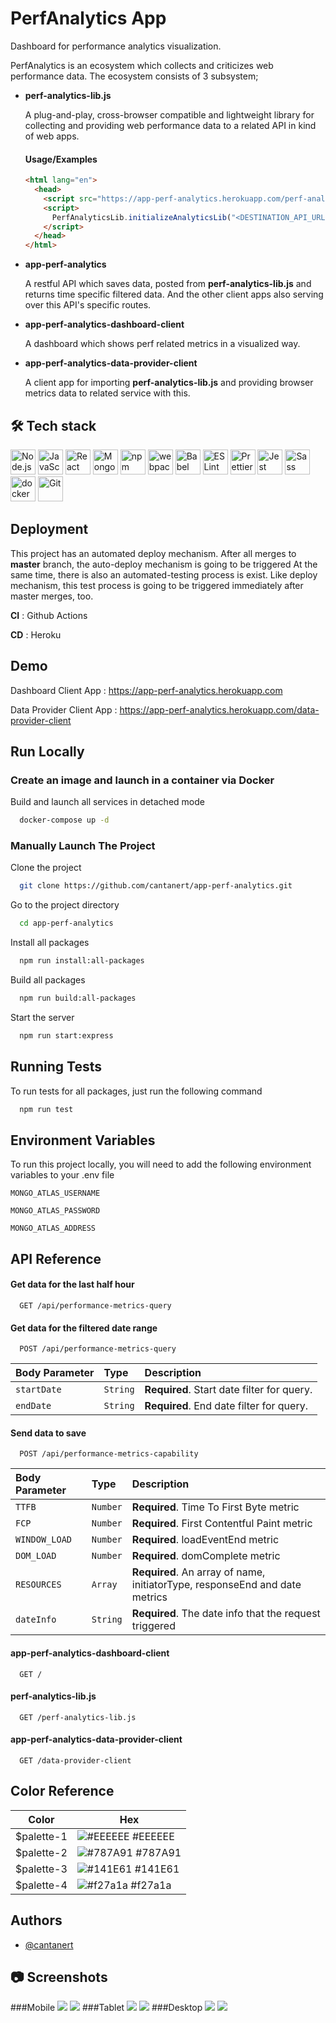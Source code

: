 
# PerfAnalytics App

Dashboard for performance analytics visualization.

PerfAnalytics is an ecosystem which collects and criticizes web performance data. The ecosystem consists of 3 subsystem;
- **perf-analytics-lib.js**

  A plug-and-play, cross-browser compatible and lightweight library for collecting and providing web performance data to a related API in kind of web apps.
  #### Usage/Examples

  ```html
  <html lang="en">
    <head>
      <script src="https://app-perf-analytics.herokuapp.com/perf-analytics-lib.js"></script>
      <script>
        PerfAnalyticsLib.initializeAnalyticsLib("<DESTINATION_API_URL>");
      </script>
    </head>
  </html>
  ```
- **app-perf-analytics**

  A restful API which saves data, posted from **perf-analytics-lib.js** and returns time specific filtered data. And the other client apps also serving over this API's specific routes.
- **app-perf-analytics-dashboard-client**

  A dashboard which shows perf related metrics in a visualized way.
- **app-perf-analytics-data-provider-client**

  A client app for importing **perf-analytics-lib.js** and providing browser metrics data to related service with this.

## 🛠 Tech stack

<a href="https://nodejs.org/" title="Node.js"><img src="https://github.com/get-icon/geticon/raw/master/icons/nodejs-icon.svg" alt="Node.js" width="40px" height="40px"></a>
<a href="https://developer.mozilla.org/en-US/docs/Web/JavaScript" title="JavaScript"><img src="https://github.com/get-icon/geticon/raw/master/icons/javascript.svg" alt="JavaScript" width="40px" height="40px"></a>
<a href="https://reactjs.org/" title="React"><img src="https://github.com/get-icon/geticon/raw/master/icons/react.svg" alt="React" width="40px" height="40px"></a>
<a href="https://www.mongodb.org/" title="MongoDB"><img src="https://github.com/get-icon/geticon/raw/master/icons/mongodb-icon.svg" alt="MongoDB" width="40px" height="40px"></a>
<a href="https://www.npmjs.com/" title="npm"><img src="https://github.com/get-icon/geticon/raw/master/icons/npm.svg" alt="npm" width="40px" height="40px"></a>
<a href="https://webpack.js.org/" title="webpack"><img src="https://github.com/get-icon/geticon/raw/master/icons/webpack.svg" alt="webpack" width="40px" height="40px"></a>
<a href="https://babeljs.io/" title="Babel"><img src="https://github.com/get-icon/geticon/raw/master/icons/babel.svg" alt="Babel" width="40px" height="40px"></a>
<a href="https://eslint.org/" title="ESLint"><img src="https://github.com/get-icon/geticon/raw/master/icons/eslint.svg" alt="ESLint" width="40px" height="40px"></a>
<a href="https://prettier.io/" title="Prettier"><img src="https://github.com/get-icon/geticon/raw/master/icons/prettier.svg" alt="Prettier" width="40px" height="40px"></a>
<a href="https://jestjs.io/" title="Jest"><img src="https://github.com/get-icon/geticon/raw/master/icons/jest.svg" alt="Jest" width="40px" height="40px"></a>
<a href="https://sass-lang.com/" title="Sass"><img src="https://github.com/get-icon/geticon/raw/master/icons/sass.svg" alt="Sass" width="40px" height="40px"></a>
<a href="https://www.docker.com/" title="docker"><img src="https://github.com/get-icon/geticon/raw/master/icons/docker-icon.svg" alt="docker" width="40px" height="40px"></a>
<a href="https://git-scm.com/" title="Git"><img src="https://github.com/get-icon/geticon/raw/master/icons/git-icon.svg" alt="Git" width="40px" height="40px"></a>

## Deployment

This project has an automated deploy mechanism. After all merges to **master** branch, the auto-deploy mechanism is going to be triggered
At the same time, there is also an automated-testing process is exist. Like deploy mechanism, this test process is going to be triggered immediately after master merges, too.

**CI** : Github Actions

**CD** : Heroku


## Demo

Dashboard Client App : https://app-perf-analytics.herokuapp.com

Data Provider Client App : https://app-perf-analytics.herokuapp.com/data-provider-client


## Run Locally

### Create an image and launch in a container via Docker

Build and launch all services in detached mode

```bash
  docker-compose up -d
```

### Manually Launch The Project

Clone the project

```bash
  git clone https://github.com/cantanert/app-perf-analytics.git
```

Go to the project directory

```bash
  cd app-perf-analytics
```

Install all packages

```bash
  npm run install:all-packages
```

Build all packages

```bash
  npm run build:all-packages
```

Start the server

```bash
  npm run start:express
```


## Running Tests

To run tests for all packages, just run the following command

```bash
  npm run test
```


## Environment Variables

To run this project locally, you will need to add the following environment variables to your .env file

`MONGO_ATLAS_USERNAME`

`MONGO_ATLAS_PASSWORD`

`MONGO_ATLAS_ADDRESS`



## API Reference

#### Get data for the last half hour

```http
  GET /api/performance-metrics-query
```


#### Get data for the filtered date range

```http
  POST /api/performance-metrics-query
```

| Body Parameter | Type     | Description                       |
| :-------- | :------- | :-------------------------------- |
| `startDate`      | `String` | **Required**. Start date filter for query. |
| `endDate`      | `String` | **Required**. End date filter for query. |

#### Send data to save

```http
  POST /api/performance-metrics-capability
```

| Body Parameter | Type     | Description                       |
| :-------- | :------- | :-------------------------------- |
| `TTFB`      | `Number` | **Required**. Time To First Byte metric |
| `FCP`      | `Number` | **Required**. First Contentful Paint metric |
| `WINDOW_LOAD`      | `Number` | **Required**. loadEventEnd metric |
| `DOM_LOAD`      | `Number` | **Required**. domComplete metric |
| `RESOURCES`      | `Array` | **Required**. An array of name, initiatorType, responseEnd and date metrics |
| `dateInfo`      | `String` | **Required**. The date info that the request triggered |

#### app-perf-analytics-dashboard-client

```http
  GET /
```

#### perf-analytics-lib.js

```http
  GET /perf-analytics-lib.js
```

#### app-perf-analytics-data-provider-client

```http
  GET /data-provider-client
```

## Color Reference

| Color      | Hex                                                                |
|------------| ------------------------------------------------------------------ |
| $palette-1 | ![#EEEEEE](https://via.placeholder.com/10/EEEEEE?text=+) #EEEEEE |
| $palette-2 | ![#787A91](https://via.placeholder.com/10/787A91?text=+) #787A91 |
| $palette-3 | ![#141E61](https://via.placeholder.com/10/141E61?text=+) #141E61 |
| $palette-4 | ![#f27a1a](https://via.placeholder.com/10/f27a1a?text=+) #f27a1a |


## Authors

- [@cantanert](https://www.github.com/cantanert)

## 📷 Screenshots
###Mobile
![](assets/img/mobile-1.png)
![](assets/img/mobile-2.png)
###Tablet
![](assets/img/tablet-1.png)
![](assets/img/tablet-2.png)
###Desktop
![](assets/img/desktop-1.png)
![](assets/img/desktop-2.png)